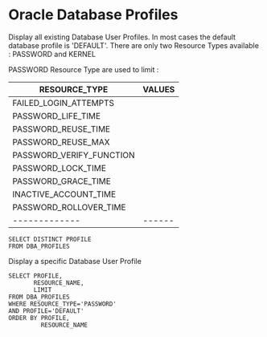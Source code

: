 # Oracle Database Profiles 

Display all existing Database User Profiles.
In most cases the default database profile is 'DEFAULT'.
There are only two Resource Types available : PASSWORD and KERNEL

PASSWORD Resource Type are used to limit :

| RESOURCE_TYPE | VALUES |
| ------------- | ------ |
| FAILED_LOGIN_ATTEMPTS |  |
| PASSWORD_LIFE_TIME |  |
| PASSWORD_REUSE_TIME |  |
| PASSWORD_REUSE_MAX |  |
| PASSWORD_VERIFY_FUNCTION |  |
| PASSWORD_LOCK_TIME |  |
| PASSWORD_GRACE_TIME |  |
| INACTIVE_ACCOUNT_TIME |  |
| PASSWORD_ROLLOVER_TIME |  |
| ------------- | ------ |

```
SELECT DISTINCT PROFILE
FROM DBA_PROFILES

```

Display a specific Database User Profile

```
SELECT PROFILE,
       RESOURCE_NAME,
       LIMIT
FROM DBA_PROFILES
WHERE RESOURCE_TYPE='PASSWORD'
AND PROFILE='DEFAULT'
ORDER BY PROFILE,
         RESOURCE_NAME
```


